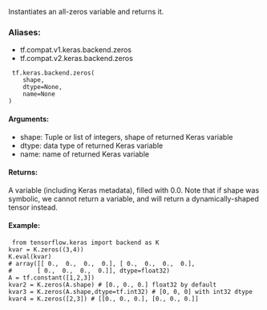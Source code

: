Instantiates an all-zeros variable and returns it.
### Aliases:
- tf.compat.v1.keras.backend.zeros
- tf.compat.v2.keras.backend.zeros

```
 tf.keras.backend.zeros(
    shape,
    dtype=None,
    name=None
)
```
#### Arguments:
- shape: Tuple or list of integers, shape of returned Keras variable
- dtype: data type of returned Keras variable
- name: name of returned Keras variable
#### Returns:
A variable (including Keras metadata), filled with 0.0. Note that if shape was symbolic, we cannot return a variable, and will return a dynamically-shaped tensor instead.
#### Example:

```
 from tensorflow.keras import backend as K
kvar = K.zeros((3,4))
K.eval(kvar)
# array([[ 0.,  0.,  0.,  0.], [ 0.,  0.,  0.,  0.],
#       [ 0.,  0.,  0.,  0.]], dtype=float32)
A = tf.constant([1,2,3])
kvar2 = K.zeros(A.shape) # [0., 0., 0.] float32 by default
kvar3 = K.zeros(A.shape,dtype=tf.int32) # [0, 0, 0] with int32 dtype
kvar4 = K.zeros([2,3]) # [[0., 0., 0.], [0., 0., 0.]]
```
